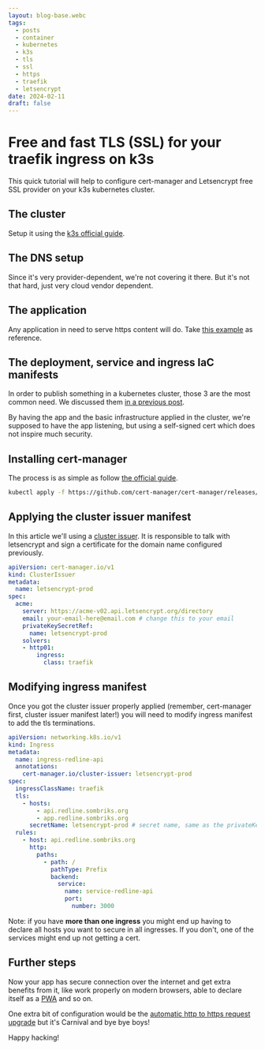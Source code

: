 ```yaml
---
layout: blog-base.webc
tags:
  - posts
  - container
  - kubernetes
  - k3s
  - tls
  - ssl
  - https
  - traefik
  - letsencrypt
date: 2024-02-11
draft: false
---
```

# Free and fast TLS (SSL) for your traefik ingress on k3s

This quick tutorial will help to configure cert-manager and Letsencrypt free SSL
provider on your k3s kubernetes cluster.

## The cluster

Setup it using the [k3s official guide][1].

## The DNS setup

Since it's very provider-dependent, we're not covering it there. But it's not
that hard, just very cloud vendor dependent.

## The application

Any application in need to serve https content will do. Take [this example][2]
as reference.

## The deployment, service and ingress IaC manifests

In order to publish something in a kubernetes cluster, those 3 are the most
common need. We discussed them [in a previous post][3].

By having the app and the basic infrastructure applied in the cluster, we're
supposed to have the app listening, but using a self-signed cert which does not
inspire much security.

## Installing cert-manager

The process is as simple as follow [the official guide][4].

```bash
kubectl apply -f https://github.com/cert-manager/cert-manager/releases/download/v1.14.2/cert-manager.yaml
```

## Applying the cluster issuer manifest

In this article we'll using a [cluster issuer][7]. It is responsible to talk with
letsencrypt and sign a certificate for the domain name configured previously.

```yaml
apiVersion: cert-manager.io/v1
kind: ClusterIssuer
metadata:
  name: letsencrypt-prod
spec:
  acme:
    server: https://acme-v02.api.letsencrypt.org/directory
    email: your-email-here@email.com # change this to your email
    privateKeySecretRef:
      name: letsencrypt-prod
    solvers:
    - http01:
        ingress:
          class: traefik 
```

## Modifying ingress manifest

Once you got the cluster issuer properly applied (remember, cert-manager first,
cluster issuer manifest later!) you will need to modify ingress manifest to add
the tls terminations.

```yml
apiVersion: networking.k8s.io/v1
kind: Ingress
metadata:
  name: ingress-redline-api
  annotations:
    cert-manager.io/cluster-issuer: letsencrypt-prod
spec:
  ingressClassName: traefik
  tls:
    - hosts:
        - api.redline.sombriks.org
        - app.redline.sombriks.org
      secretName: letsencrypt-prod # secret name, same as the privateKeySecretRef in the (Cluster)Issuer
  rules:
    - host: api.redline.sombriks.org
      http:
        paths:
          - path: /
            pathType: Prefix
            backend:
              service:
                name: service-redline-api
                port:
                  number: 3000

```

Note: if you have **more than one ingress** you might end up having to declare
all hosts you want to secure in all ingresses. If you don't, one of the services
might end up not getting a cert.

## Further steps

Now your app has secure connection over the internet and get extra benefits from
it, like work properly on modern browsers, able to declare itself as a [PWA][5]
and so on.

One extra bit of configuration would be the
[automatic http to https request upgrade][6] but it's Carnival and bye bye boys!

Happy hacking!

[1]: https://docs.k3s.io/installation
[2]: https://github.com/sombriks/redline
[3]: /blog/0058-containers-part-4-k8s-with-kind
[4]: https://cert-manager.io/docs/installation/
[5]: https://www.pwabuilder.com/
[6]: https://k3s.rocks/https-cert-manager-letsencrypt/
[7]: https://cert-manager.io/docs/concepts/issuer/
